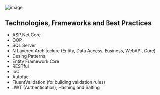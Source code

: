 
![image](https://user-images.githubusercontent.com/69864471/190592836-66365008-cb64-4944-b268-f30119d03aa7.png)



## Technologies, Frameworks and Best Practices

  * ASP.Net Core
  * OOP
  * SQL Server
  * N Layered Architecture (Entity, Data Access, Business, WebAPI, Core)
  * Desing Patterns
  * Entity Framework Core
  * RESTful
  * IoC
  * Autofac
  * FluentValidation (for building validation rules)
  * JWT (Authentication), Hashing and Salting
